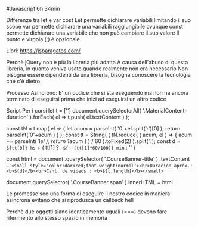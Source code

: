 #Javascript  6h 34min



Differenze tra let e var cost
Let permette dichiarare variabili limitando il suo scope 
var permette dichiarare una variabili raggiungibile ovunque
const permette dichiarare una variabile che non può cambiare il suo valore
Il punto e virgola (;) è opzionale

Libri:  https://jsparagatos.com/


Perchè jQuery non è più la libreria più adatta
A causa dell'abuso di questa libreria, in quanto veniva usato quando realmente non era necessario
Non bisogna essere dipendenti da una libreria, bisogna conoscere la tecnologia che c'è dietro


Processo Asincrono:
E' un codice che si sta eseguendo ma non ha ancora terminato di eseguirsi prima che inizi ad eseguirsi un altro codice





Script Per i corsi
let t = ['']
document.querySelectorAll( '.MaterialContent-duration' ).forEach( el => t.push( el.textContent ) );

const tN = t.map( el => { let acum = parseInt( '0'+el.split(':')[0] ); return parseInt('0'+acum ) } );
const tt = String( ( tN.reduce( ( acum, el ) => { acum += parseInt( 1*el ); return 1*acum } ) / 60 ).toFixed(2) ).split('.');
const d = `${tt[0]} hs` + ( tt[1] ? ` ${~~(tt[1]*60/100)} min` : '' )

const html = document
  .querySelector( '.CourseBanner-title' )
  .textContent + `<small style='color:darkred;font-weight:normal'><br>Duración apróx.: <b>${d}</b><br>Cant. de videos : <b>${t.length}</b></small>`

document.querySelector( '.CourseBanner span' ).innerHTML = html


Le promesse soo una forma di eseguire il nostro codice in maniera asincrona evitano che si riprodusca un callback hell

Perchè due oggetti siano identicamente uguali (===) devono fare riferimento allo stesso spazio in memoria
